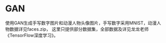 # GAN
使用GAN生成手写数字图片和动漫人物头像图片，手写数字采用MNIST，动漫人物数据详见faces.zip，
这里只提供部分数据集，全部数据及详见龙龙老师《TensorFlow深度学习》。

